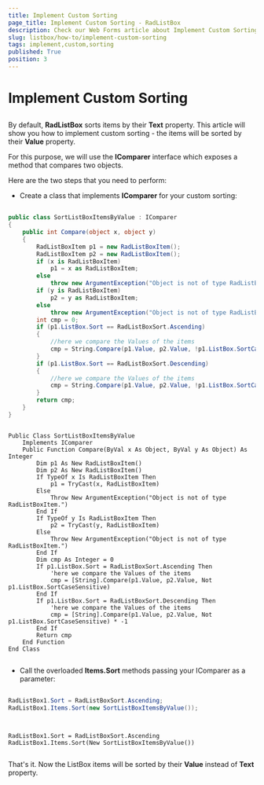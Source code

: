 ```yaml
---
title: Implement Custom Sorting
page_title: Implement Custom Sorting - RadListBox
description: Check our Web Forms article about Implement Custom Sorting.
slug: listbox/how-to/implement-custom-sorting
tags: implement,custom,sorting
published: True
position: 3
---
```


# Implement Custom Sorting



## 

By default, **RadListBox** sorts items by their **Text** property. This article will show you how to implement custom sorting - the items will be sorted by their **Value** property.

For this purpose, we will use the **IComparer** interface which exposes a method that compares two objects.

Here are the two steps that you need to perform:

* Create a class that implements **IComparer** for your custom sorting:



````C#
	     
public class SortListBoxItemsByValue : IComparer
{
    public int Compare(object x, object y)
    {
        RadListBoxItem p1 = new RadListBoxItem();
        RadListBoxItem p2 = new RadListBoxItem();
        if (x is RadListBoxItem)
            p1 = x as RadListBoxItem;
        else
            throw new ArgumentException("Object is not of type RadListBoxItem.");
        if (y is RadListBoxItem)
            p2 = y as RadListBoxItem;
        else
            throw new ArgumentException("Object is not of type RadListBoxItem.");
        int cmp = 0;
        if (p1.ListBox.Sort == RadListBoxSort.Ascending)
        {
            //here we compare the Values of the items
            cmp = String.Compare(p1.Value, p2.Value, !p1.ListBox.SortCaseSensitive);
        }
        if (p1.ListBox.Sort == RadListBoxSort.Descending)
        {
            //here we compare the Values of the items
            cmp = String.Compare(p1.Value, p2.Value, !p1.ListBox.SortCaseSensitive) * -1;
        }
        return cmp;
    }
}

````
````VB.NET
		
Public Class SortListBoxItemsByValue
	Implements IComparer
	Public Function Compare(ByVal x As Object, ByVal y As Object) As Integer
		Dim p1 As New RadListBoxItem()
		Dim p2 As New RadListBoxItem()
		If TypeOf x Is RadListBoxItem Then
			p1 = TryCast(x, RadListBoxItem)
		Else
			Throw New ArgumentException("Object is not of type RadListBoxItem.")
		End If
		If TypeOf y Is RadListBoxItem Then
			p2 = TryCast(y, RadListBoxItem)
		Else
			Throw New ArgumentException("Object is not of type RadListBoxItem.")
		End If
		Dim cmp As Integer = 0
		If p1.ListBox.Sort = RadListBoxSort.Ascending Then
			'here we compare the Values of the items
			cmp = [String].Compare(p1.Value, p2.Value, Not p1.ListBox.SortCaseSensitive)
		End If
		If p1.ListBox.Sort = RadListBoxSort.Descending Then
			'here we compare the Values of the items
			cmp = [String].Compare(p1.Value, p2.Value, Not p1.ListBox.SortCaseSensitive) * -1
		End If
		Return cmp
	End Function
End Class
	
````


* Call the overloaded **Items.Sort** methods passing your IComparer as a parameter:



````C#
	     
RadListBox1.Sort = RadListBoxSort.Ascending;
RadListBox1.Items.Sort(new SortListBoxItemsByValue());
				
````
````VB.NET
	
RadListBox1.Sort = RadListBoxSort.Ascending
RadListBox1.Items.Sort(New SortListBoxItemsByValue())
	
````


That's it. Now the ListBox items will be sorted by their **Value** instead of **Text** property.

